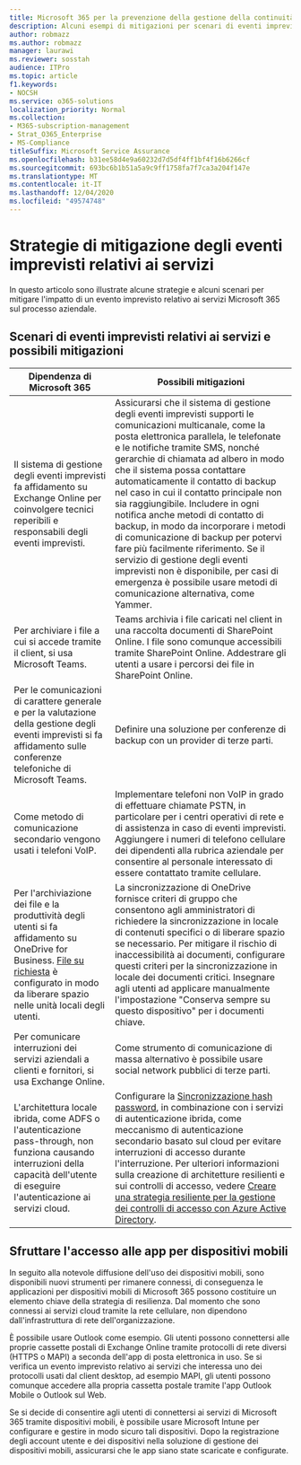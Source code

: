 ```yaml
---
title: Microsoft 365 per la prevenzione della gestione della continuità aziendale
description: Alcuni esempi di mitigazioni per scenari di eventi imprevisti relativi ai servizi di Microsoft 365.
author: robmazz
ms.author: robmazz
manager: laurawi
ms.reviewer: sosstah
audience: ITPro
ms.topic: article
f1.keywords:
- NOCSH
ms.service: o365-solutions
localization_priority: Normal
ms.collection:
- M365-subscription-management
- Strat_O365_Enterprise
- MS-Compliance
titleSuffix: Microsoft Service Assurance
ms.openlocfilehash: b31ee58d4e9a60232d7d5df4ff1bf4f16b6266cf
ms.sourcegitcommit: 693bc6b1b51a5a9c9ff1758fa7f7ca3a204f147e
ms.translationtype: MT
ms.contentlocale: it-IT
ms.lasthandoff: 12/04/2020
ms.locfileid: "49574748"
---
```

# <a name="service-incident-mitigation-strategies"></a>Strategie di mitigazione degli eventi imprevisti relativi ai servizi

In questo articolo sono illustrate alcune strategie e alcuni scenari per mitigare l'impatto di un evento imprevisto relativo ai servizi Microsoft 365 sul processo aziendale.

## <a name="service-incident-scenarios-and-potential-mitigations"></a>Scenari di eventi imprevisti relativi ai servizi e possibili mitigazioni

|Dipendenza di Microsoft 365|Possibili mitigazioni|
|---------|---------|
|Il sistema di gestione degli eventi imprevisti fa affidamento su Exchange Online per coinvolgere tecnici reperibili e responsabili degli eventi imprevisti.|Assicurarsi che il sistema di gestione degli eventi imprevisti supporti le comunicazioni multicanale, come la posta elettronica parallela, le telefonate e le notifiche tramite SMS, nonché gerarchie di chiamata ad albero in modo che il sistema possa contattare automaticamente il contatto di backup nel caso in cui il contatto principale non sia raggiungibile. Includere in ogni notifica anche metodi di contatto di backup, in modo da incorporare i metodi di comunicazione di backup per potervi fare più facilmente riferimento. Se il servizio di gestione degli eventi imprevisti non è disponibile, per casi di emergenza è possibile usare metodi di comunicazione alternativa, come Yammer.|
|Per archiviare i file a cui si accede tramite il client, si usa Microsoft Teams.|Teams archivia i file caricati nel client in una raccolta documenti di SharePoint Online. I file sono comunque accessibili tramite SharePoint Online. Addestrare gli utenti a usare i percorsi dei file in SharePoint Online.|
|Per le comunicazioni di carattere generale e per la valutazione della gestione degli eventi imprevisti si fa affidamento sulle conferenze telefoniche di Microsoft Teams.|Definire una soluzione per conferenze di backup con un provider di terze parti.|
|Come metodo di comunicazione secondario vengono usati i telefoni VoIP.|Implementare telefoni non VoIP in grado di effettuare chiamate PSTN, in particolare per i centri operativi di rete e di assistenza in caso di eventi imprevisti. Aggiungere i numeri di telefono cellulare dei dipendenti alla rubrica aziendale per consentire al personale interessato di essere contattato tramite cellulare.|
|Per l'archiviazione dei file e la produttività degli utenti si fa affidamento su OneDrive for Business. [File su richiesta](https://techcommunity.microsoft.com/t5/Microsoft-OneDrive-Blog/OneDrive-Files-On-Demand-For-The-Enterprise/ba-p/117234) è configurato in modo da liberare spazio nelle unità locali degli utenti.|La sincronizzazione di OneDrive fornisce criteri di gruppo che consentono agli amministratori di richiedere la sincronizzazione in locale di contenuti specifici o di liberare spazio se necessario. Per mitigare il rischio di inaccessibilità ai documenti, configurare questi criteri per la sincronizzazione in locale dei documenti critici. Insegnare agli utenti ad applicare manualmente l'impostazione "Conserva sempre su questo dispositivo" per i documenti chiave.|
|Per comunicare interruzioni dei servizi aziendali a clienti e fornitori, si usa Exchange Online.|Come strumento di comunicazione di massa alternativo è possibile usare social network pubblici di terze parti.
|L'architettura locale ibrida, come ADFS o l'autenticazione pass-through, non funziona causando interruzioni della capacità dell'utente di eseguire l'autenticazione ai servizi cloud.|Configurare la [Sincronizzazione hash password](https://docs.microsoft.com/azure/active-directory/authentication/concept-resilient-controls#deploy-password-hash-sync-even-if-you-are-federated-or-use-pass-through-authentication), in combinazione con i servizi di autenticazione ibrida, come meccanismo di autenticazione secondario basato sul cloud per evitare interruzioni di accesso durante l'interruzione. Per ulteriori informazioni sulla creazione di architetture resilienti e sui controlli di accesso, vedere [Creare una strategia resiliente per la gestione dei controlli di accesso con Azure Active Directory](https://docs.microsoft.com/azure/active-directory/authentication/concept-resilient-controls).|  

## <a name="leveraging-mobile-app-access"></a>Sfruttare l'accesso alle app per dispositivi mobili

In seguito alla notevole diffusione dell'uso dei dispositivi mobili, sono disponibili nuovi strumenti per rimanere connessi, di conseguenza le applicazioni per dispositivi mobili di Microsoft 365 possono costituire un elemento chiave della strategia di resilienza. Dal momento che sono connessi ai servizi cloud tramite la rete cellulare, non dipendono dall'infrastruttura di rete dell'organizzazione.

È possibile usare Outlook come esempio. Gli utenti possono connettersi alle proprie cassette postali di Exchange Online tramite protocolli di rete diversi (HTTPS o MAPI) a seconda dell'app di posta elettronica in uso. Se si verifica un evento imprevisto relativo ai servizi che interessa uno dei protocolli usati dal client desktop, ad esempio MAPI, gli utenti possono comunque accedere alla propria cassetta postale tramite l'app Outlook Mobile o Outlook sul Web.
  
Se si decide di consentire agli utenti di connettersi ai servizi di Microsoft 365 tramite dispositivi mobili, è possibile usare Microsoft Intune per configurare e gestire in modo sicuro tali dispositivi. Dopo la registrazione degli account utente e dei dispositivi nella soluzione di gestione dei dispositivi mobili, assicurarsi che le app siano state scaricate e configurate.
